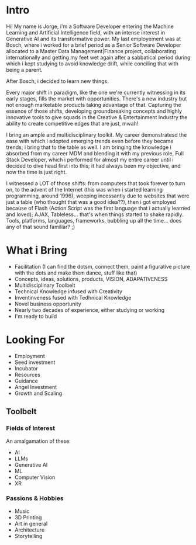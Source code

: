 # Intro
Hi! 
My name is Jorge, i'm a Software Developer entering the Machine Learning and Artificial Intelligence field, with an intense interest in Generative AI and its transformative power. 
My last employement was at Bosch, where i worked for a brief period as a Senior Software Developer allocated to a Master Data Management|Finance project, collaborating internationally and getting my feet wet again after a sabbatical period during which i kept studying to avoid knowledge drift, while conciling that with being a parent.

After Bosch, i decided to learn new things.

Every major shift in paradigm, like the one we're currently witnessing in its early stages, fills the market with opportunities. There's a new industry but not enough marketable products taking advantage of that. 
Capturing the essence of those shifts, developing groundbreaking concepts and highly innovative tools to give squads in the Creative & Entertainment Industry the ability to create competitive edges that are just, mwah! 

I bring an ample and multidisciplinary toolkit. My career demonstratesd the ease with which i adopted emerging trends even before they became trends; i bring that to the table as well.
I am bringing the knowledge i absorbed from my career MDM and blending it with my previous role, Full Stack Developer, which i performed for almost my entire career until i decided to dive head first into this; it had always been my objective, and now the time is just right.

I witnessed a LOT of those shifts: from computers that took forever to turn on, to the advent of the Internet (this was when i started learning programming, around 1996), weeping incessantly due to websites that were just a table (who thought that was a good idea??), then i got employed because of Flash (Action Script was the first language that i actually learned and loved); AJAX, Tableless... that's when things started to shake rapidly. Tools, platforms, languages, frameworks, bubbling up all the time... does any of that sound familiar? ;)

# What i Bring
- Facilitation (I can find the dotsm, connect them, paint a figurative picture with the dots and make them dance, stuff like that)
- Concepts, ideas, solutions, products, VISION, ADAPATIVENESS
- Multidisciplinary Toolbelt
- Technical Knowledge infused with Creativity
- Inventinveness fused with Tedhnical Knowledge
- Novel business opportunity
- Nearly two decades of experience, either studying or working
- I'm ready to build
  
# Looking For
- Employment
- Seed investment
- Incubator
- Resources
- Guidance
- Angel Investment
- Growth and Scaling


## Toolbelt
### Fields of Interest
An amalgamation of these:
- AI
- LLMs
- Generative AI
- ML
- Computer Vision
- XR

### Passions & Hobbies
- Music
- 3D Printing
- Art in general
- Architecture
- Storytelling
